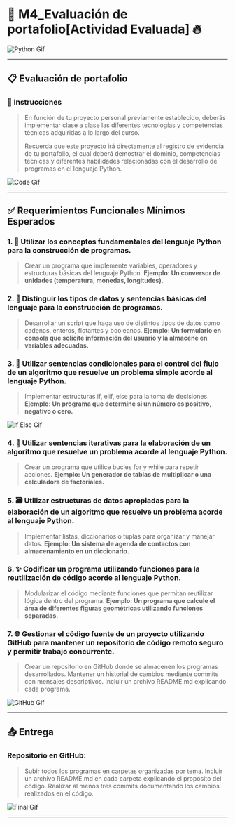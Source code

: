 # 🐍 M4_Evaluación de portafolio[Actividad Evaluada] 🔥

![Python Gif](https://media.giphy.com/media/KAq5w47R9rmTuvWOWa/giphy.gif)

---

## 📋 Evaluación de portafolio

### 🚀 Instrucciones

> En función de tu proyecto personal previamente establecido, deberás implementar clase a clase las diferentes tecnologías y competencias técnicas adquiridas a lo largo del curso.
>
> Recuerda que este proyecto irá directamente al registro de evidencia de tu portafolio, el cual deberá demostrar el dominio, competencias técnicas y diferentes habilidades relacionadas con el desarrollo de programas en el lenguaje Python.

![Code Gif](https://media.giphy.com/media/Ll22OhMLAlVDb8UQWe/giphy.gif)

---

## ✅ Requerimientos Funcionales Mínimos Esperados

### 1. 🧱 Utilizar los conceptos fundamentales del lenguaje Python para la construcción de programas.
> Crear un programa que implemente variables, operadores y estructuras básicas del lenguaje Python.
> **Ejemplo: Un conversor de unidades (temperatura, monedas, longitudes).**

### 2. 🧠 Distinguir los tipos de datos y sentencias básicas del lenguaje para la construcción de programas.
> Desarrollar un script que haga uso de distintos tipos de datos como cadenas, enteros, flotantes y booleanos.
> **Ejemplo: Un formulario en consola que solicite información del usuario y la almacene en variables adecuadas.**

### 3. 🔀 Utilizar sentencias condicionales para el control del flujo de un algoritmo que resuelve un problema simple acorde al lenguaje Python.
> Implementar estructuras if, elif, else para la toma de decisiones.
> **Ejemplo: Un programa que determine si un número es positivo, negativo o cero.**

![If Else Gif](https://media.giphy.com/media/V4NnsmEYpPwH8df0fF/giphy.gif)

### 4. 🔁 Utilizar sentencias iterativas para la elaboración de un algoritmo que resuelve un problema acorde al lenguaje Python.
> Crear un programa que utilice bucles for y while para repetir acciones.
> **Ejemplo: Un generador de tablas de multiplicar o una calculadora de factoriales.**

### 5. 🗃️ Utilizar estructuras de datos apropiadas para la elaboración de un algoritmo que resuelve un problema acorde al lenguaje Python.
> Implementar listas, diccionarios o tuplas para organizar y manejar datos.
> **Ejemplo: Un sistema de agenda de contactos con almacenamiento en un diccionario.**

### 6. ✨ Codificar un programa utilizando funciones para la reutilización de código acorde al lenguaje Python.
> Modularizar el código mediante funciones que permitan reutilizar lógica dentro del programa.
> **Ejemplo: Un programa que calcule el área de diferentes figuras geométricas utilizando funciones separadas.**

### 7. 🌐 Gestionar el código fuente de un proyecto utilizando GitHub para mantener un repositorio de código remoto seguro y permitir trabajo concurrente.
> Crear un repositorio en GitHub donde se almacenen los programas desarrollados.
> Mantener un historial de cambios mediante commits con mensajes descriptivos.
> Incluir un archivo README.md explicando cada programa.

![GitHub Gif](https://media.giphy.com/media/kH1DBkPNyZPOk0BxrM/giphy.gif)

---

## 📤 Entrega

### **Repositorio en GitHub:**
> Subir todos los programas en carpetas organizadas por tema.
> Incluir un archivo README.md en cada carpeta explicando el propósito del código.
> Realizar al menos tres commits documentando los cambios realizados en el código.

![Final Gif](https://media.giphy.com/media/l0MYt5jPR6QX5pnqM/giphy.gif)

***